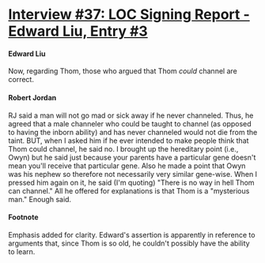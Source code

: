 # [Interview #37: LOC Signing Report - Edward Liu, Entry #3](https://www.theoryland.com/intvmain.php?i=37#3)

#### Edward Liu

Now, regarding Thom, those who argued that Thom
*could*
channel are correct.

#### Robert Jordan

RJ said a man will not go mad or sick away if he never channeled. Thus, he agreed that a male channeler who could be taught to channel (as opposed to having the inborn ability) and has never channeled would not die from the taint. BUT, when I asked him if he ever intended to make people think that Thom could channel, he said no. I brought up the hereditary point (i.e., Owyn) but he said just because your parents have a particular gene doesn't mean you'll receive that particular gene. Also he made a point that Owyn was his nephew so therefore not necessarily very similar gene-wise. When I pressed him again on it, he said (I'm quoting) "There is no way in hell Thom can channel." All he offered for explanations is that Thom is a "mysterious man." Enough said.

#### Footnote

Emphasis added for clarity. Edward's assertion is apparently in reference to arguments that, since Thom is so old, he couldn't possibly have the ability to learn.

